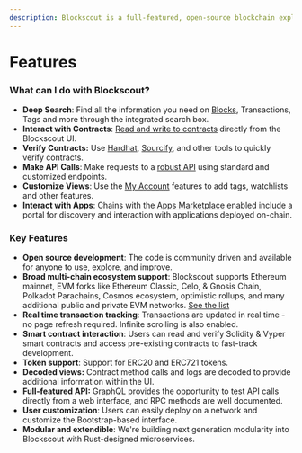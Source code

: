 ```yaml
---
description: Blockscout is a full-featured, open-source blockchain explorer
---
```


# Features

### **What can I do with Blockscout?**

* **Deep Search**: Find all the information you need on [Blocks](../../using-blockscout/overviews/blocks.md), Transactions, Tags and more through the integrated search box.
* **Interact with Contracts**: [Read and write to contracts](../../developer-support/smart-contract-verification/interacting-with-smart-contracts.md) directly from the Blockscout UI.
* **Verify Contracts:**  Use [Hardhat](../../developer-support/smart-contract-verification/hardhat-verification-plugin/), [Sourcify](../../developer-support/smart-contract-verification/contracts-verification-via-sourcify.md), and other tools to quickly verify  contracts.
* **Make API Calls**: Make requests to a [robust API](../../developer-support/api/) using standard and customized endpoints.
* **Customize Views**: Use the [My Account](../../using-blockscout/my-account/) features to add tags, watchlists and other features.
* **Interact with Apps**: Chains with the [Apps Marketplace](../../using-blockscout/blockscout-apps/) enabled include a portal for discovery and interaction with applications deployed on-chain.

### **Key Features**

* **Open source development**: The code is community driven and available for anyone to use, explore, and improve.
* **Broad multi-chain ecosystem support**: Blockscout supports Ethereum mainnet, EVM forks like Ethereum Classic, Celo, & Gnosis Chain, Polkadot Parachains, Cosmos ecosystem, optimistic rollups, and many additional public and private EVM networks. [See the list](../chains.md)
* **Real time transaction tracking**: Transactions are updated in real time - no page refresh required. Infinite scrolling is also enabled.
* **Smart contract interaction**: Users can read and verify Solidity & Vyper smart contracts and access pre-existing contracts to fast-track development.&#x20;
* **Token support**: Support for ERC20 and ERC721 tokens.
* **Decoded views:** Contract method calls and logs are decoded to provide additional information within the UI.
* **Full-featured API:** GraphQL provides the opportunity to test API calls directly from a web interface, and RPC methods are well documented.
* **User customization**: Users can easily deploy on a network and customize the Bootstrap-based interface.
* **Modular and extendible**: We're building next generation modularity into Blockscout with Rust-designed microservices.

